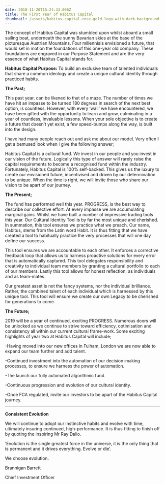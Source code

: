 ```yaml
---
date: 2018-11-20T15:24:33.006Z
title: The First Year of Habitus Capital
thumbnail: /assets/habitus-capital-rose-gold-logo-with-dark-background-3d-19-num.png
---
```


The concept of Habitus Capital was stumbled upon whilst aboard a small sailing boat, underneath the sunny Bavarian skies at the base of the picturesque Austrian Mountains. Four millennials envisioned a future, that would set in motion the foundations of this one-year old company. These foundations are engraved in our Purpose Statement and are the very essence of what Habitus Capital stands for.

**Habitus Capital Purpose:** To build an exclusive team of talented individuals that share a common ideology and create a unique cultural identity through practiced habits. 



**The Past;**

This past year, can be likened to that of a maze. The number of times we have hit an impasse to be turned 180 degrees in search of the next best option, is countless. However, with every ‘wall’ we have encountered, we have been gifted with the opportunity to learn and grow, culminating in a year of countless, invaluable lessons. When your sole objective is to create a future that doesn’t yet exist, a few speed-bumps along the way, is built into the design.

I have had many people reach out and ask me about our model. Very often I get a bemused look when I give the following answer;

Habitus Capital is a cultural fund. We invest in our people and you invest in our vision of the future. Logically this type of answer will rarely raise the capital requirements to become a recognised fund within the industry. Fortunately, Habitus Capital is 100% self-backed. This gives us the luxury to create our envisioned future, incentivised and driven by our determination to be unique. When the time is right, we will invite those who share our vision to be apart of our journey.



**The Present;**


The fund has performed well this year. PROGRESS, is the best way to describe our collective effort. At every impasse we are accumulating marginal gains. Whilst we have built a number of impressive trading tools this year. Our Cultural Identity Tool is by far the most unique and cherished. In summation, this tool ensures we practice what we preach. Our name, Habitus, stems from the Latin word Habit. It is thus fitting that we have created a tool to habitually practice the very processes that will one day define our success. 

This tool ensures we are accountable to each other. It enforces a corrective feedback loop that allows us to harness proactive solutions for every error that is automatically captured. This tool delegates responsibility and creativity to individual team members by granting a cultural portfolio to each of our members. Lastly this tool allows for honest reflection; as individuals and as team-mates. 

Our greatest asset is not the fancy systems, nor the individual brilliance. Rather, the combined talent of each individual which is harnessed by this unique tool. This tool will ensure we create our own Legacy to be cherished for generations to come.



**The Future;**

2019 will be a year of continued, exciting PROGRESS. Numerous doors will be unlocked as we continue to strive toward efficiency, optimisation and consistency all within our current cultural frame-work. Some exciting highlights of year two at Habitus Capital will include;

\-Having moved into our new offices in Fulham, London we are now able to expand our team further and add talent. 

\-Continued investment into the automation of our decision-making processes, to ensure we harness the power of automation.

\-The launch our fully automated algorithmic fund.

\-Continuous progression and evolution of our cultural identity.

\-Once FCA regulated, invite our investors to be apart of the Habitus Capital journey.

****

**Consistent Evolution**

We will continue to adopt our instinctive habits and evolve with time, ultimately insuring continued, high-performance. It is thus fitting to finish off by quoting the inspiring Mr Ray Dalio.

‘Evolution is the single greatest force in the universe, it is the only thing that is permanent and it drives everything. Evolve or die’.

We choose evolution.



Brannigan Barrett

Chief Investment Officer
